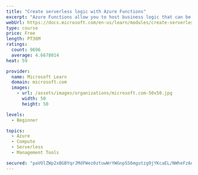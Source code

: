 ```yaml
---
title: "Create serverless logic with Azure Functions"
excerpt: "Azure Functions allow you to host business logic that can be executed without managing or provisioning server infrastructure"
webUrl: https://docs.microsoft.com/en-us/learn/modules/create-serverless-logic-with-azure-functions/
type: course
price: Free
length: PT36M
ratings:
  count: 9696
  average: 4.6678014
heat: 59

provider:
  name: Microsoft Learn
  domain: microsoft.com
  images:
    - url: /assets/images/organizations/microsoft.com-50x50.jpg
      width: 50
      height: 50

levels:
  - Beginner

topics:
  - Azure
  - Compute
  - Serverless
  - Management Tools

secured: "paVOlZWp2xBGBYqrJMdFWez0ztuwWrYWGnpSS6mgutzg9jYKcaEL/NWheFz6qxlzQsiD1v7pRQmr652G3MSNouhHXyD94fUrZpgq8hhXz9omIpWL/7QdQ9167HGztGjxWqiJ4msdGatc0iuexQB0MmqIgQLFzIDcrxjhT866aVp/CuTlkAQYS0A8O86nxWfP8l7z6VMcA9AoVpkYRY525y0i2LmxvIEOAnK9k7zSn5MLIYZzbwoTBpPwUxt6QLgET5hK7UD4iqoYeI3wgYwJVDdPKtjoPGZ/zRIVCk8FKSYxyknVoQFGh949PQd2QRa0LHXeTBoRARj8/G98hmbLDnKbR14jb1fklOeLLxhs7ge7Tm+oOGKHN+JcMev79d8P9S+b16Cx6Ge8JMoQBlmtlaSZ1Lg+davi1IgGe/DMC/k=;+wXREIHW1Olvf5FHNXHgFg=="
---
```



